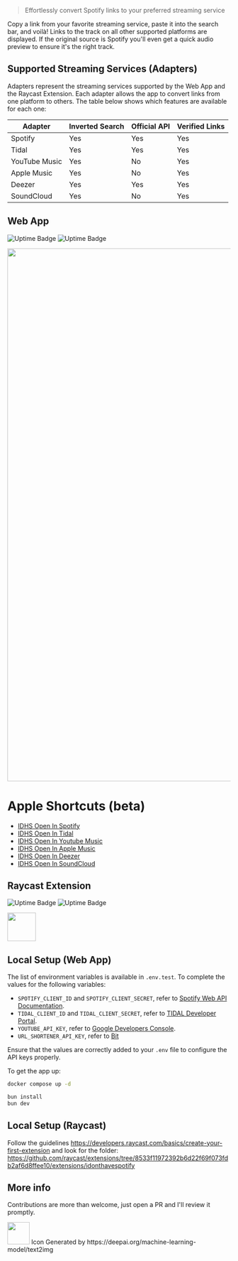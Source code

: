 > Effortlessly convert Spotify links to your preferred streaming service

Copy a link from your favorite streaming service, paste it into the search bar, and voilà! Links to the track on all other supported platforms are displayed. If the original source is Spotify you'll even get a quick audio preview to ensure it's the right track.

## Supported Streaming Services (Adapters)

Adapters represent the streaming services supported by the Web App and the Raycast Extension. Each adapter allows the app to convert links from one platform to others. The table below shows which features are available for each one:

| Adapter          | Inverted Search | Official API           | Verified Links |
| ---------------- | --------------- | ---------------------- | -------------- |
| Spotify          | Yes             | Yes                    | Yes            |
| Tidal            | Yes             | Yes                    | Yes            |
| YouTube Music    | Yes             | No                     | Yes            |
| Apple Music      | Yes             | No                     | Yes            |
| Deezer           | Yes             | Yes                    | Yes            |
| SoundCloud       | Yes             | No                     | Yes            |

## Web App

![Uptime Badge](https://uptime.sjdonado.com/api/badge/2/uptime/24?labelPrefix=Web%20Page%20&labelSuffix=h) ![Uptime Badge](https://uptime.sjdonado.com/api/badge/2/ping/24?labelPrefix=Web%20Page%20)

<div align="center">
  <img width="1200" alt="image" src="https://github.com/user-attachments/assets/ae6250f5-d1ed-41f2-ae21-8a2b2599a450" />
</div>

# Apple Shortcuts (beta)
- [IDHS Open In Spotify](https://www.icloud.com/shortcuts/2757d4e10fad4cc182225953c8fdf80e)
- [IDHS Open In Tidal](https://www.icloud.com/shortcuts/63716e2abdcd4cc28fb67abf72e994f9)
- [IDHS Open In Youtube Music](https://www.icloud.com/shortcuts/de21be4d0878440f85bbf10bd6ee049a)
- [IDHS Open In Apple Music](https://www.icloud.com/shortcuts/23edcdae7dab452a9adc926435eafbdc)
- [IDHS Open In Deezer](https://www.icloud.com/shortcuts/f760b0cc6b6b494a88d31c31009966f3)
- [IDHS Open In SoundCloud](https://www.icloud.com/shortcuts/972d8ac3b30b4184a6cd63abb8c5cd9b)

## Raycast Extension

![Uptime Badge](https://uptime.sjdonado.com/api/badge/3/uptime/24?labelPrefix=API%20&labelSuffix=h) ![Uptime Badge](https://uptime.sjdonado.com/api/badge/3/ping/24?labelPrefix=API%20)

<a title="Install idonthavespotify Raycast Extension" href="https://www.raycast.com/sjdonado/idonthavespotify"><img src="https://www.raycast.com/sjdonado/idonthavespotify/install_button@2x.png?v=1.1" height="64" style="height: 64px;" alt=""></a>


## Local Setup (Web App)

The list of environment variables is available in `.env.test`. To complete the values for the following variables:

- `SPOTIFY_CLIENT_ID` and `SPOTIFY_CLIENT_SECRET`, refer to [Spotify Web API Documentation](https://developer.spotify.com/documentation/web-api).
- `TIDAL_CLIENT_ID` and `TIDAL_CLIENT_SECRET`, refer to [TIDAL Developer Portal](https://developer.tidal.com/).
- `YOUTUBE_API_KEY`, refer to [Google Developers Console](https://console.developers.google.com/).
- `URL_SHORTENER_API_KEY`, refer to [Bit](https://github.com/sjdonado/bit)

Ensure that the values are correctly added to your `.env` file to configure the API keys properly.

To get the app up:

```sh
docker compose up -d

bun install
bun dev
```

## Local Setup (Raycast)
Follow the guidelines https://developers.raycast.com/basics/create-your-first-extension and look for the folder: https://github.com/raycast/extensions/tree/8533f11972392b6d22f69f073fdb2af6d8ffee10/extensions/idonthavespotify

## More info

Contributions are more than welcome, just open a PR and I'll review it promptly.

<img width=50 src="https://user-images.githubusercontent.com/27580836/227801051-a71d389e-2510-4965-a23e-d7478fe28f13.jpeg"/>
Icon Generated by https://deepai.org/machine-learning-model/text2img
